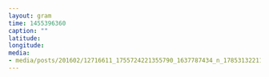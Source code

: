 ```yaml
---
layout: gram
time: 1455396360
caption: ""
latitude: 
longitude: 
media:
- media/posts/201602/12716611_1755724221355790_1637787434_n_17853132211017053.jpg
---
```

